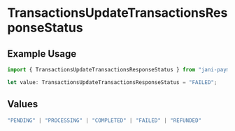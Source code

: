 # TransactionsUpdateTransactionsResponseStatus

## Example Usage

```typescript
import { TransactionsUpdateTransactionsResponseStatus } from "jani-payments/models/operations";

let value: TransactionsUpdateTransactionsResponseStatus = "FAILED";
```

## Values

```typescript
"PENDING" | "PROCESSING" | "COMPLETED" | "FAILED" | "REFUNDED"
```